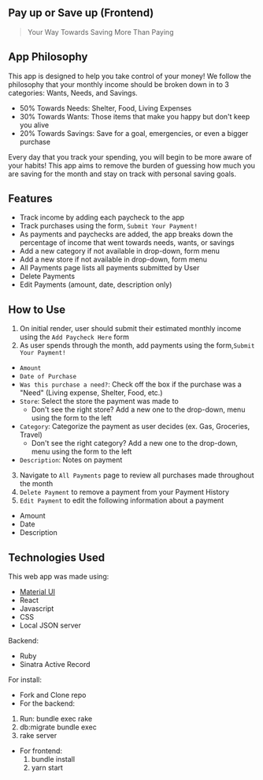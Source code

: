 ## Pay up or Save up (Frontend)

>Your Way Towards Saving More Than Paying 

## App Philosophy

This app is designed to help you take control of your money! We follow the philosophy that your monthly income should be broken down in to 3 categories: Wants, Needs, and Savings. 

- 50% Towards Needs: Shelter, Food, Living Expenses
- 30% Towards Wants: Those items that make you happy but don't keep you alive
- 20% Towards Savings: Save for a goal, emergencies, or even a bigger purchase

Every day that you track your spending, you will begin to be more aware of your habits! This app aims to remove the burden of guessing how much you are saving for the month and stay on track with personal saving goals. 


## Features
- Track income by adding each paycheck to the app
- Track purchases using the form, `Submit Your Payment!`
- As payments and paychecks are added, the app breaks down the percentage of income that went towards needs, wants, or savings
- Add a new category if not available in drop-down, form menu
- Add a new store if not available in drop-down, form menu
- All Payments page lists all payments submitted by User
- Delete Payments
- Edit Payments (amount, date, description only)


## How to Use
1. On initial render, user should submit their estimated monthly income using the `Add Paycheck Here` form
2. As user spends through the month, add payments using the form,`Submit Your Payment!`
  - `Amount` 
  - `Date of Purchase`
  - `Was this purchase a need?`: Check off the box if the purchase was a "Need" (Living expense, Shelter, Food, etc.)
  - `Store`: Select the store the payment was made to
    - Don't see the right store? Add a new one to the drop-down, menu using the form to the left
  - `Category`: Categorize the payment as user decides (ex. Gas, Groceries, Travel)
    - Don't see the right category? Add a new one to the drop-down, menu using the form to the left
  - `Description`: Notes on payment
3. Navigate to `All Payments` page to review all purchases made throughout the month
4. `Delete Payment` to remove a payment from your Payment History
5. `Edit Payment` to edit the following information about a payment
  - Amount
  - Date
  - Description


## Technologies Used

This web app was made using:
- [Material UI](https://materializecss.com/) 
- React
- Javascript 
- CSS
- Local JSON server

Backend:
 - Ruby 
 - Sinatra Active Record


 For install:

 - Fork and Clone repo
 - For the backend:
  1. Run: bundle exec rake
  2. db:migrate bundle exec 
  3. rake server 
- For frontend:
  1. bundle install 
  2. yarn start


